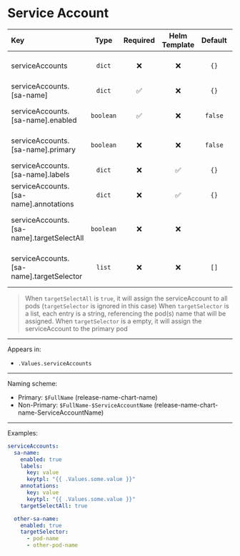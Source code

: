# Service Account

| Key                                       |   Type    | Required | Helm Template | Default | Description                                             |
| :---------------------------------------- | :-------: | :------: | :-----------: | :-----: | :------------------------------------------------------ |
| serviceAccounts                           |  `dict`   |    ❌    |      ❌       |  `{}`   | Define the serviceAccounts as dicts                     |
| serviceAccounts.[sa-name]                 |  `dict`   |    ✅    |      ❌       |  `{}`   | Holds secret definition                                 |
| serviceAccounts.[sa-name].enabled         | `boolean` |    ✅    |      ❌       | `false` | Enables or Disables the secret                          |
| serviceAccounts.[sa-name].primary         | `boolean` |    ❌    |      ❌       | `false` | Sets the service account as primary                     |
| serviceAccounts.[sa-name].labels          |  `dict`   |    ❌    |      ✅       |  `{}`   | Additional labels for secret                            |
| serviceAccounts.[sa-name].annotations     |  `dict`   |    ❌    |      ✅       |  `{}`   | Additional annotations for secret                       |
| serviceAccounts.[sa-name].targetSelectAll | `boolean` |    ❌    |      ❌       |         | Whether to assign the serviceAccount to all pods or not |
| serviceAccounts.[sa-name].targetSelector  |  `list`   |    ❌    |      ❌       |  `[]`   | Define the pod(s) to assign the serviceAccount          |

> When `targetSelectAll` is `true`, it will assign the serviceAccount to all pods (`targetSelector` is ignored in this case)
> When `targetSelector` is a list, each entry is a string, referencing the pod(s) name that will be assigned.
> When `targetSelector` is a empty, it will assign the serviceAccount to the primary pod

---

Appears in:

- `.Values.serviceAccounts`

---

Naming scheme:

- Primary: `$FullName` (release-name-chart-name)
- Non-Primary: `$FullName-$ServiceAccountName` (release-name-chart-name-ServiceAccountName)

---

Examples:

```yaml
serviceAccounts:
  sa-name:
    enabled: true
    labels:
      key: value
      keytpl: "{{ .Values.some.value }}"
    annotations:
      key: value
      keytpl: "{{ .Values.some.value }}"
    targetSelectAll: true

  other-sa-name:
    enabled: true
    targetSelector:
      - pod-name
      - other-pod-name
```
